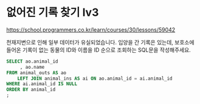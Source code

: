 # 없어진 기록 찾기 lv3
https://school.programmers.co.kr/learn/courses/30/lessons/59042

천재지변으로 인해 일부 데이터가 유실되었습니다. 입양을 간 기록은 있는데, 보호소에 들어온 기록이 없는 동물의 ID와 이름을 ID 순으로 조회하는 SQL문을 작성해주세요.

```sql
SELECT ao.animal_id
     , ao.name
FROM animal_outs AS ao
    LEFT JOIN animal_ins AS ai ON ao.animal_id = ai.animal_id
WHERE ai.animal_id IS NULL
ORDER BY animal_id
;
```
